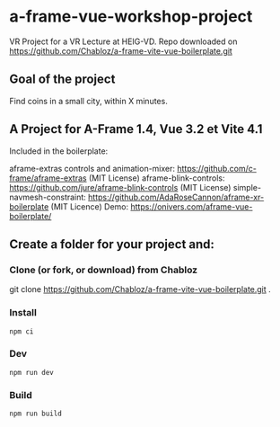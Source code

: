 # a-frame-vue-workshop-project

VR Project for a VR Lecture at HEIG-VD. Repo downloaded on https://github.com/Chabloz/a-frame-vite-vue-boilerplate.git

## Goal of the project

Find coins in a small city, within X minutes.

## A Project for A-Frame 1.4, Vue 3.2 et Vite 4.1

Included in the boilerplate:

aframe-extras controls and animation-mixer: https://github.com/c-frame/aframe-extras (MIT License)
aframe-blink-controls: https://github.com/jure/aframe-blink-controls (MIT License)
simple-navmesh-constraint: https://github.com/AdaRoseCannon/aframe-xr-boilerplate (MIT Licence)
Demo: https://onivers.com/aframe-vue-boilerplate/

## Create a folder for your project and:

### Clone (or fork, or download) from Chabloz

git clone https://github.com/Chabloz/a-frame-vite-vue-boilerplate.git .

### Install

`npm ci`

### Dev

`npm run dev`

### Build

`npm run build`
